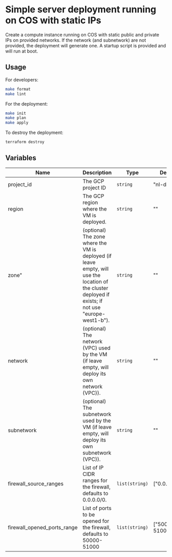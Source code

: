 # Simple server deployment running on COS with static IPs

Create a compute instance running on COS with static public and private IPs on provided networks.
If the network (and subnetwork) are not provided, the deployment will generate one.
A startup script is provided and will run at boot.

## Usage

For developers:

```sh
make format
make lint
```

For the deployment:

```sh
make init
make plan
make apply
```

To destroy the deployment:

```sh
terraform destroy
```

## Variables

| Name                        | Description                                                                                                                                            | Type           | Default         | Required |
|-----------------------------|--------------------------------------------------------------------------------------------------------------------------------------------------------|----------------|-----------------|:--------:|
| project_id                  | The GCP project ID                                                                                                                                     | `string`       | "nl-dal"        |   yes    |
| region                      | The GCP region where the VM is deployed.                                                                                                               | `string`       | ""              |   yes    |
| zone"                       | (optional) The zone where the VM is deployed (if leave empty, will use the location of the cluster deployed if exists; if not use \"europe-west1-b\"). | `string`       | ""              |    no    |
| network                     | (optional) The network (VPC) used by the VM (if leave empty, will deploy its own network (VPC)).                                                       | `string`       | ""              |    no    |
| subnetwork                  | (optional) The subnetwork used by the VM (if leave empty, will deploy its own subnetwork (VPC)).                                                       | `string`       | ""              |    no    |
| firewall_source_ranges      | List of IP CIDR ranges for the firewall, defaults to 0.0.0.0/0.                                                                                        | `list(string)` | ["0.0.0.0/0"]   |    no    |
| firewall_opened_ports_range | List of ports to be opened for the firewall, defaults to 50000-51000                                                                                   | `list(string)` | ["50000-51000"] |   yes    |
